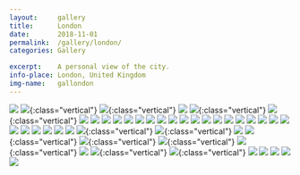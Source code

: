 ```yaml
---
layout:		gallery
title:		London
date:		2018-11-01
permalink: 	/gallery/london/
categories:	Gallery

excerpt: 	A personal view of the city.
info-place: London, United Kingdom
img-name:	gallondon
---
```


<div class="gallery-{{ page.layout }}" markdown="1">

![](/assets{{page.permalink}}{{page.img-name}}06.jpg)
![](/assets{{page.permalink}}{{page.img-name}}01.jpg){:class="vertical"}
![](/assets{{page.permalink}}{{page.img-name}}02.jpg){:class="vertical"}
![](/assets{{page.permalink}}{{page.img-name}}05.jpg)
![](/assets{{page.permalink}}{{page.img-name}}03.jpg){:class="vertical"}
![](/assets{{page.permalink}}{{page.img-name}}04.jpg){:class="vertical"}
![](/assets{{page.permalink}}{{page.img-name}}07.jpg)
![](/assets{{page.permalink}}{{page.img-name}}08.jpg)
![](/assets{{page.permalink}}{{page.img-name}}09.jpg)
![](/assets{{page.permalink}}{{page.img-name}}10.jpg)
![](/assets{{page.permalink}}{{page.img-name}}11.jpg)
![](/assets{{page.permalink}}{{page.img-name}}12.jpg)
![](/assets{{page.permalink}}{{page.img-name}}13.jpg)
![](/assets{{page.permalink}}{{page.img-name}}14.jpg)
![](/assets{{page.permalink}}{{page.img-name}}15.jpg)
![](/assets{{page.permalink}}{{page.img-name}}16.jpg)
![](/assets{{page.permalink}}{{page.img-name}}17.jpg)
![](/assets{{page.permalink}}{{page.img-name}}18.jpg)
![](/assets{{page.permalink}}{{page.img-name}}19.jpg)
![](/assets{{page.permalink}}{{page.img-name}}20.jpg)
![](/assets{{page.permalink}}{{page.img-name}}21.jpg)
![](/assets{{page.permalink}}{{page.img-name}}22.jpg)
![](/assets{{page.permalink}}{{page.img-name}}23.jpg)
![](/assets{{page.permalink}}{{page.img-name}}24.jpg)
![](/assets{{page.permalink}}{{page.img-name}}25.jpg)
![](/assets{{page.permalink}}{{page.img-name}}26.jpg)
![](/assets{{page.permalink}}{{page.img-name}}27.jpg)
![](/assets{{page.permalink}}{{page.img-name}}28.jpg)
![](/assets{{page.permalink}}{{page.img-name}}29.jpg)
![](/assets{{page.permalink}}{{page.img-name}}30.jpg)
![](/assets{{page.permalink}}{{page.img-name}}42.jpg)
![](/assets{{page.permalink}}{{page.img-name}}43.jpg){:class="vertical"}
![](/assets{{page.permalink}}{{page.img-name}}44.jpg){:class="vertical"}
![](/assets{{page.permalink}}{{page.img-name}}46.jpg)
![](/assets{{page.permalink}}{{page.img-name}}45.jpg){:class="vertical"}
![](/assets{{page.permalink}}{{page.img-name}}47.jpg){:class="vertical"}
![](/assets{{page.permalink}}{{page.img-name}}48.jpg){:class="vertical"}
![](/assets{{page.permalink}}{{page.img-name}}49.jpg){:class="vertical"}
![](/assets{{page.permalink}}{{page.img-name}}50.jpg)
![](/assets{{page.permalink}}{{page.img-name}}51.jpg){:class="vertical"}
![](/assets{{page.permalink}}{{page.img-name}}52.jpg){:class="vertical"}
![](/assets{{page.permalink}}{{page.img-name}}53.jpg)
![](/assets{{page.permalink}}{{page.img-name}}54.jpg)
![](/assets{{page.permalink}}{{page.img-name}}55.jpg)
![](/assets{{page.permalink}}{{page.img-name}}56.jpg)
![](/assets{{page.permalink}}{{page.img-name}}57.jpg)

</div>
